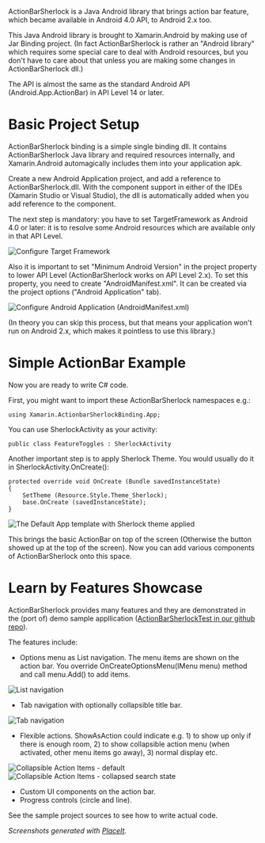 ActionBarSherlock is a Java Android library that brings action bar feature,
which became available in Android 4.0 API, to Android 2.x too.

This Java Android library is brought to Xamarin.Android by making use of
Jar Binding project. (In fact ActionBarSherlock is rather an "Android library"
which requires some special care to deal with Android resources, but you
don't have to care about that unless you are making some changes in
ActionBarSherlock dll.)

The API is almost the same as the standard Android API (Android.App.ActionBar)
in API Level 14 or later.

Basic Project Setup
===================

ActionBarSherlock binding is a simple single binding dll. It contains
ActionBarSherlock Java library and required resources internally, and
Xamarin.Android automagically includes them into your application apk.

Create a new Android Application project, and add a reference to
ActionBarSherlock.dll. With the component support in either of the IDEs
(Xamarin Studio or Visual Studio), the dll is automatically added when
you add reference to the component.

The next step is mandatory: you have to set TargetFramework as Android 4.0
or later: it is to resolve some Android resources which are available
only in that API Level.

![Configure Target Framework][1]

Also it is important to set "Minimum Android Version" in the project
property to lower API Level (ActionBarSherlock works on API Level 2.x).
To set this property, you need to create "AndroidManifest.xml". It can be
created via the project options ("Android Application" tab).

![Configure Android Application (AndroidManifest.xml)][2]

(In theory you can skip this process, but that means your application won't
run on Android 2.x, which makes it pointless to use this library.)

Simple ActionBar Example
===================

Now you are ready to write C# code.

First, you might want to import these ActionBarSherlock
namespaces e.g.:

    using Xamarin.ActionbarSherlockBinding.App;

You can use SherlockActivity as your activity:

    public class FeatureToggles : SherlockActivity

Another important step is to apply Sherlock Theme. You would usually do it in
SherlockActivity.OnCreate():

    protected override void OnCreate (Bundle savedInstanceState)
    {
        SetTheme (Resource.Style.Theme_Sherlock);
        base.OnCreate (savedInstanceState);
    }

![The Default App template with Sherlock theme applied][3]

This brings the basic ActionBar on top of the screen (Otherwise the button
showed up at the top of the screen). Now you can add various components
of ActionBarSherlock onto this space.


Learn by Features Showcase
==========================

ActionBarSherlock provides many features and they are demonstrated in the
(port of) demo sample appllication ([ActionBarSherlockTest in our github repo][4]).

The features include:

- Options menu as List navigation. The menu items are shown on the action bar.
  You override OnCreateOptionsMenu(IMenu menu) method and call menu.Add() to add items.

![List navigation][5]

- Tab navigation with optionally collapsible title bar.

![Tab navigation][6]

- Flexible actions. ShowAsAction could indicate e.g. 1) to show up only if
  there is enough room, 2) to show collapsible action menu (when activated,
  other menu items go away), 3) normal display etc.

![Collapsible Action Items - default][7] ![Collapsible Action Items - collapsed search state][8]

- Custom UI components on the action bar.
- Progress controls (circle and line).

See the sample project sources to see how to write actual code.

[1]: https://github.com/xamarin/monodroid-samples/raw/master/ActionBarSherlock/components/sshot_TargetFramework.png
[2]: https://github.com/xamarin/monodroid-samples/raw/master/ActionBarSherlock/components/sshot_AndroidManifest.png
[3]: https://components.xamarin.com/resources/icons/component-228/sshot_SimpleTheme.png
[4]: https://github.com/xamarin/monodroid-samples/tree/master/ActionBarSherlock
[5]: https://components.xamarin.com/resources/icons/component-228/sshot_ListNavigation.png
[6]: https://components.xamarin.com/resources/icons/component-228/sshot_TabNavigation.png
[7]: https://components.xamarin.com/resources/icons/component-228/sshot_CollapsibleActionItems1.png
[8]: https://components.xamarin.com/resources/icons/component-228/sshot_CollapsibleActionItems2.png

*Screenshots generated with [PlaceIt](http://placeit.breezi.com/).*